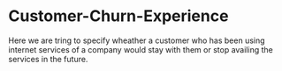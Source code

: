# Customer-Churn-Experience
Here we are tring to specify wheather a customer who has been using internet services of a company would stay with them or stop availing the services in the future.
